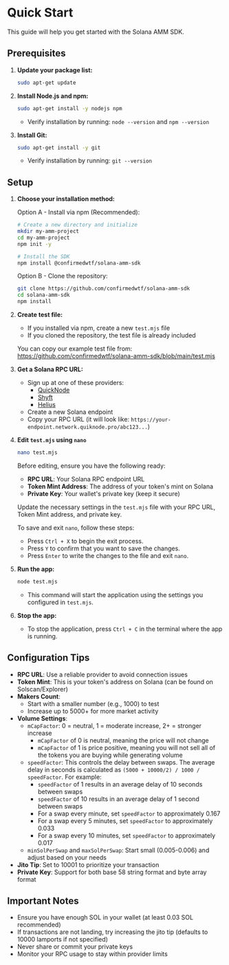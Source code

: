 # Quick Start

This guide will help you get started with the Solana AMM SDK.

## Prerequisites

1. **Update your package list:**
    ```bash
    sudo apt-get update
    ```

2. **Install Node.js and npm:**
    ```bash
    sudo apt-get install -y nodejs npm
    ```
    - Verify installation by running: `node --version` and `npm --version`

3. **Install Git:**
    ```bash
    sudo apt-get install -y git
    ```
    - Verify installation by running: `git --version`

## Setup
1. **Choose your installation method:**

    Option A - Install via npm (Recommended):
    ```bash
    # Create a new directory and initialize
    mkdir my-amm-project
    cd my-amm-project
    npm init -y

    # Install the SDK
    npm install @confirmedwtf/solana-amm-sdk
    ```

    Option B - Clone the repository:
    ```bash
    git clone https://github.com/confirmedwtf/solana-amm-sdk
    cd solana-amm-sdk
    npm install
    ```

2. **Create test file:**
    - If you installed via npm, create a new `test.mjs` file
    - If you cloned the repository, the test file is already included
    
    You can copy our example test file from:
    https://github.com/confirmedwtf/solana-amm-sdk/blob/main/test.mjs

3. **Get a Solana RPC URL:**
    - Sign up at one of these providers:
        - [QuickNode](https://quicknode.com)
        - [Shyft](https://shyft.to)
        - [Helius](https://helius.xyz)
    - Create a new Solana endpoint
    - Copy your RPC URL (it will look like: `https://your-endpoint.network.quiknode.pro/abc123...`)

4. **Edit `test.mjs` using `nano`**
    
    ```bash
    nano test.mjs
    ```
    
    Before editing, ensure you have the following ready:
    
    - **RPC URL**: Your Solana RPC endpoint URL
    - **Token Mint Address**: The address of your token's mint on Solana
    - **Private Key**: Your wallet's private key (keep it secure)
    
    Update the necessary settings in the `test.mjs` file with your RPC URL, Token Mint address, and private key.

    To save and exit `nano`, follow these steps:
    - Press `Ctrl + X` to begin the exit process.
    - Press `Y` to confirm that you want to save the changes.
    - Press `Enter` to write the changes to the file and exit `nano`.

5. **Run the app:**
    ```bash
    node test.mjs
    ```
    - This command will start the application using the settings you configured in `test.mjs`.

6. **Stop the app:**
    - To stop the application, press `Ctrl + C` in the terminal where the app is running.

## Configuration Tips

- **RPC URL**: Use a reliable provider to avoid connection issues
- **Token Mint**: This is your token's address on Solana (can be found on Solscan/Explorer)
- **Makers Count**: 
    - Start with a smaller number (e.g., 1000) to test
    - Increase up to 5000+ for more market activity
- **Volume Settings**:
    - `mCapFactor`: 0 = neutral, 1 = moderate increase, 2+ = stronger increase
        - `mCapFactor` of 0 is neutral, meaning the price will not change
        - `mCapFactor` of 1 is price positive, meaning you will not sell all of the tokens you are buying while generating volume
    - `speedFactor`: This controls the delay between swaps. The average delay in seconds is calculated as `(5000 + 10000/2) / 1000 / speedFactor`. For example:
        - `speedFactor` of 1 results in an average delay of 10 seconds between swaps
        - `speedFactor` of 10 results in an average delay of 1 second between swaps
        - For a swap every minute, set `speedFactor` to approximately 0.167
        - For a swap every 5 minutes, set `speedFactor` to approximately 0.033
        - For a swap every 10 minutes, set `speedFactor` to approximately 0.017
    - `minSolPerSwap` and `maxSolPerSwap`: Start small (0.005-0.006) and adjust based on your needs
- **Jito Tip**: Set to 10001 to prioritize your transaction
- **Private Key**: Support for both base 58 string format and byte array format

## Important Notes

- Ensure you have enough SOL in your wallet (at least 0.03 SOL recommended)
- If transactions are not landing, try increasing the jito tip (defaults to 10000 lamports if not specified)
- Never share or commit your private keys
- Monitor your RPC usage to stay within provider limits

